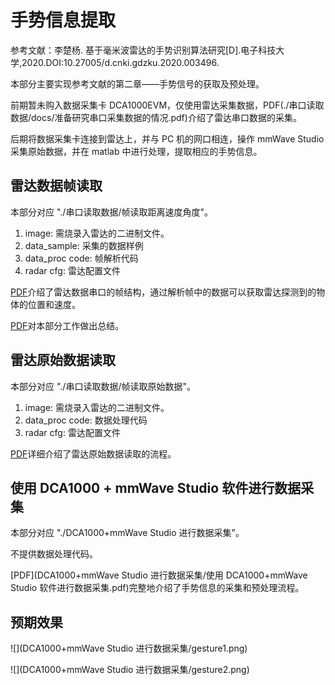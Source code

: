 # 手势信息提取

参考文献：李楚杨. 基于毫米波雷达的手势识别算法研究[D].电子科技大学,2020.DOI:10.27005/d.cnki.gdzku.2020.003496.

本部分主要实现参考文献的第二章——手势信号的获取及预处理。

前期暂未购入数据采集卡 DCA1000EVM，仅使用雷达采集数据，PDF(./串口读取数据/docs/准备研究串口采集数据的情况.pdf)介绍了雷达串口数据的采集。

后期将数据采集卡连接到雷达上，并与 PC 机的网口相连，操作 mmWave Studio 采集原始数据，并在 matlab 中进行处理，提取相应的手势信息。

## 雷达数据帧读取

本部分对应 "./串口读取数据/帧读取距离速度角度"。

1. image: 需烧录入雷达的二进制文件。
2. data_sample: 采集的数据样例
3. data_proc code: 帧解析代码
4. radar cfg: 雷达配置文件

[PDF](串口读取数据/docs/串口数据解析.pdf)介绍了雷达数据串口的帧结构，通过解析帧中的数据可以获取雷达探测到的物体的位置和速度。

[PDF](串口读取数据/帧读取距离速度角度/docs/最近工作.pdf)对本部分工作做出总结。

## 雷达原始数据读取

本部分对应 "./串口读取数据/帧读取原始数据"。

1. image: 需烧录入雷达的二进制文件。
3. data_proc code: 数据处理代码
4. radar cfg: 雷达配置文件

[PDF](串口读取数据/帧读取原始数据/docs/串口采集原始数据.pdf)详细介绍了雷达原始数据读取的流程。

## 使用 DCA1000 + mmWave Studio 软件进行数据采集

本部分对应 "./DCA1000+mmWave Studio 进行数据采集"。

不提供数据处理代码。

[PDF](DCA1000+mmWave Studio 进行数据采集/使用 DCA1000+mmWave Studio 软件进行数据采集.pdf)完整地介绍了手势信息的采集和预处理流程。

## 预期效果

![](DCA1000+mmWave Studio 进行数据采集/gesture1.png)

![](DCA1000+mmWave Studio 进行数据采集/gesture2.png)
